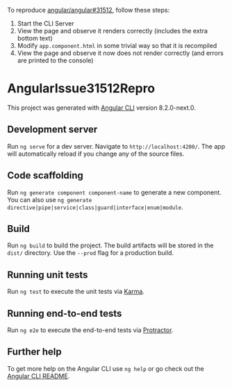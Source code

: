 To reproduce [angular/angular#31512](https://github.com/angular/angular/issues/31512), follow these steps:

1. Start the CLI Server
2. View the page and observe it renders correctly (includes the extra bottom text)
3. Modify `app.component.html` in some trivial way so that it is recompiled
4. View the page and observe it now does not render correctly (and errors are printed to the console)

# AngularIssue31512Repro

This project was generated with [Angular CLI](https://github.com/angular/angular-cli) version 8.2.0-next.0.

## Development server

Run `ng serve` for a dev server. Navigate to `http://localhost:4200/`. The app will automatically reload if you change any of the source files.

## Code scaffolding

Run `ng generate component component-name` to generate a new component. You can also use `ng generate directive|pipe|service|class|guard|interface|enum|module`.

## Build

Run `ng build` to build the project. The build artifacts will be stored in the `dist/` directory. Use the `--prod` flag for a production build.

## Running unit tests

Run `ng test` to execute the unit tests via [Karma](https://karma-runner.github.io).

## Running end-to-end tests

Run `ng e2e` to execute the end-to-end tests via [Protractor](http://www.protractortest.org/).

## Further help

To get more help on the Angular CLI use `ng help` or go check out the [Angular CLI README](https://github.com/angular/angular-cli/blob/master/README.md).
